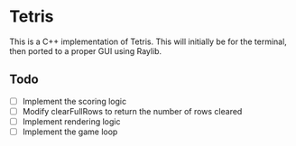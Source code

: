 # Tetris

This is a C++ implementation of Tetris. This will initially be for the terminal, then ported
to a proper GUI using Raylib.

## Todo 

- [ ] Implement the scoring logic
- [ ] Modify clearFullRows to return the number of rows cleared
- [ ] Implement rendering logic
- [ ] Implement the game loop